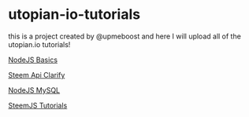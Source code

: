 # utopian-io-tutorials
this is a project created by @upmeboost and here I will upload all of the utopian.io tutorials!


[NodeJS Basics](https://github.com/upmeboost-utopian/utopian-io-tutorials/tree/master/part-1)

[Steem Api Clarify](https://github.com/upmeboost-utopian/utopian-io-tutorials/tree/master/steem-api-clarify)

[NodeJS MySQL](https://github.com/upmeboost-utopian/utopian-io-tutorials/tree/master/mysql-tutorial)

[SteemJS Tutorials](https://github.com/upmeboost-utopian/utopian-io-tutorials/tree/master/SteemJS)
